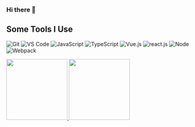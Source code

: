 ### Hi there 👋

<!--
**zzjingzhang/zzjingzhang** is a ✨ _special_ ✨ repository because its `README.md` (this file) appears on your GitHub profile.

Here are some ideas to get you started:

- 🔭 I’m currently working on ...
- 🌱 I’m currently learning ...
- 👯 I’m looking to collaborate on ...
- 🤔 I’m looking for help with ...
- 💬 Ask me about ...
- 📫 How to reach me: ...
- 😄 Pronouns: ...
- ⚡ Fun fact: ...
-->

<h2> Some Tools I Use</h2>

![Git](https://img.shields.io/badge/-Git-%23F05032?style=for-the-badge&logo=git&logoColor=%23ffffff) ![VS Code](https://img.shields.io/badge/-VSCode-%23007ACC?style=for-the-badge&logo=visual-studio-code)
![JavaScript](https://img.shields.io/badge/-JavaScript-%23F7DF1C?style=for-the-badge&logo=javascript&logoColor=000000&labelColor=%23F7DF1C&color=%23FFCE5A) ![TypeScript](https://img.shields.io/badge/-TypeScript-%232C3A42?style=for-the-badge&logo=TypeScript)
![Vue.js](https://img.shields.io/badge/-Vue.js-%232c3e50?style=for-the-badge&logo=Vue.js) ![react.js](https://img.shields.io/badge/-React.js-%232c3e50?style=for-the-badge&logo=react)
![Node](https://img.shields.io/badge/-NodeJS-%232e8b57?style=for-the-badge&logo=Node.js&logoColor=%23ffffff) ![Webpack](https://img.shields.io/badge/-Webpack-%232C3A42?style=for-the-badge&logo=webpack)

<a href="https://github.com/zzjingzhang">
  <img height="160" src="https://github.com/anuraghazra/github-readme-stats/api?username=zzjingzhang&show_icons=true&theme=radical"/>
</a>
<a href="https://github.com/zzjingzhang">
  <img height="160" src="https://github.com/anuraghazra/github-readme-stats/api/top-langs/?username=zzjingzhang&layout=compact&theme=radical&bg_color=30,ff758c,e4efe9&text_color=ffffff&title_color=29323c"/>
</a>
